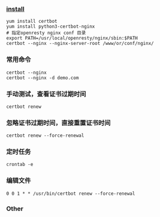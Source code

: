 ### [install](https://certbot.eff.org/)

    yum install certbot
    yum install python3-certbot-nginx
    # 指定openresty nginx conf 目录
    export PATH=/usr/local/openresty/nginx/sbin:$PATH
    certbot --nginx --nginx-server-root /www/or/conf/nginx/

### 常用命令

    certbot --nginx
    certbot --nginx -d demo.com

### 手动测试，查看证书过期时间

    certbot renew

### 忽略证书过期时间，直接重置证书时间

    certbot renew --force-renewal

### 定时任务

    crontab -e 

### 编辑文件

    0 0 1 * * /usr/bin/certbot renew --force-renewal


### Other